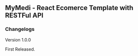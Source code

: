 ## MyMedi - React Ecomerce Template with RESTFul API

### Changelogs
Version 1.0.0

First Released.





